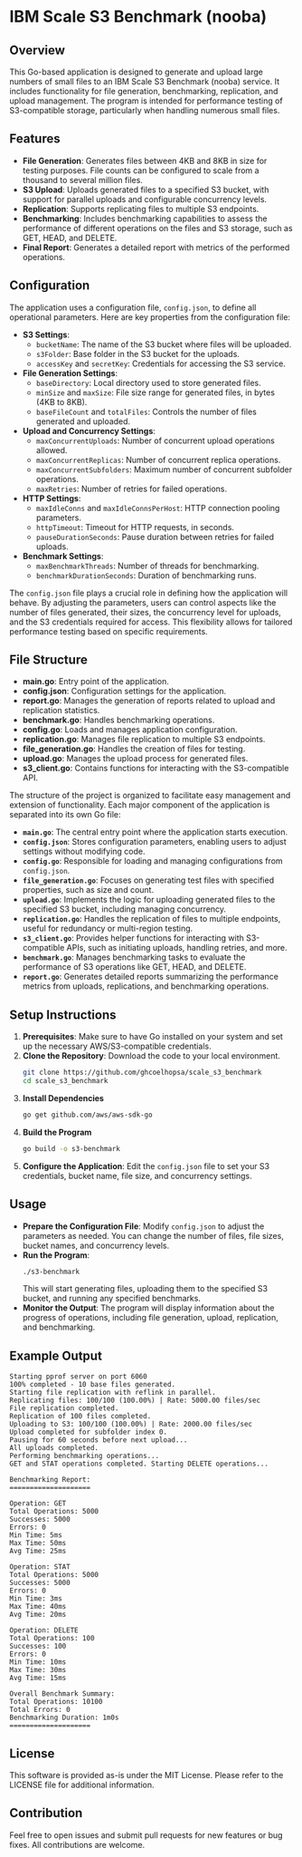 # IBM Scale S3 Benchmark (nooba)
## Overview
This Go-based application is designed to generate and upload large numbers of small files to an IBM Scale S3 Benchmark (nooba) service. It includes functionality for file generation, benchmarking, replication, and upload management. The program is intended for performance testing of S3-compatible storage, particularly when handling numerous small files.

## Features
- **File Generation**: Generates files between 4KB and 8KB in size for testing purposes. File counts can be configured to scale from a thousand to several million files.
- **S3 Upload**: Uploads generated files to a specified S3 bucket, with support for parallel uploads and configurable concurrency levels.
- **Replication**: Supports replicating files to multiple S3 endpoints.
- **Benchmarking**: Includes benchmarking capabilities to assess the performance of different operations on the files and S3 storage, such as GET, HEAD, and DELETE.
- **Final Report**: Generates a detailed report with metrics of the performed operations.

## Configuration
The application uses a configuration file, `config.json`, to define all operational parameters. Here are key properties from the configuration file:

- **S3 Settings**:
  - `bucketName`: The name of the S3 bucket where files will be uploaded.
  - `s3Folder`: Base folder in the S3 bucket for the uploads.
  - `accessKey` and `secretKey`: Credentials for accessing the S3 service.
- **File Generation Settings**:
  - `baseDirectory`: Local directory used to store generated files.
  - `minSize` and `maxSize`: File size range for generated files, in bytes (4KB to 8KB).
  - `baseFileCount` and `totalFiles`: Controls the number of files generated and uploaded.
- **Upload and Concurrency Settings**:
  - `maxConcurrentUploads`: Number of concurrent upload operations allowed.
  - `maxConcurrentReplicas`: Number of concurrent replica operations.
  - `maxConcurrentSubfolders`: Maximum number of concurrent subfolder operations.
  - `maxRetries`: Number of retries for failed operations.
- **HTTP Settings**:
  - `maxIdleConns` and `maxIdleConnsPerHost`: HTTP connection pooling parameters.
  - `httpTimeout`: Timeout for HTTP requests, in seconds.
  - `pauseDurationSeconds`: Pause duration between retries for failed uploads.
- **Benchmark Settings**:
  - `maxBenchmarkThreads`: Number of threads for benchmarking.
  - `benchmarkDurationSeconds`: Duration of benchmarking runs.

The `config.json` file plays a crucial role in defining how the application will behave. By adjusting the parameters, users can control aspects like the number of files generated, their sizes, the concurrency level for uploads, and the S3 credentials required for access. This flexibility allows for tailored performance testing based on specific requirements.

## File Structure
- **main.go**: Entry point of the application.
- **config.json**: Configuration settings for the application.
- **report.go**: Manages the generation of reports related to upload and replication statistics.
- **benchmark.go**: Handles benchmarking operations.
- **config.go**: Loads and manages application configuration.
- **replication.go**: Manages file replication to multiple S3 endpoints.
- **file_generation.go**: Handles the creation of files for testing.
- **upload.go**: Manages the upload process for generated files.
- **s3_client.go**: Contains functions for interacting with the S3-compatible API.

The structure of the project is organized to facilitate easy management and extension of functionality. Each major component of the application is separated into its own Go file:

- **`main.go`**: The central entry point where the application starts execution.
- **`config.json`**: Stores configuration parameters, enabling users to adjust settings without modifying code.
- **`config.go`**: Responsible for loading and managing configurations from `config.json`.
- **`file_generation.go`**: Focuses on generating test files with specified properties, such as size and count.
- **`upload.go`**: Implements the logic for uploading generated files to the specified S3 bucket, including managing concurrency.
- **`replication.go`**: Handles the replication of files to multiple endpoints, useful for redundancy or multi-region testing.
- **`s3_client.go`**: Provides helper functions for interacting with S3-compatible APIs, such as initiating uploads, handling retries, and more.
- **`benchmark.go`**: Manages benchmarking tasks to evaluate the performance of S3 operations like GET, HEAD, and DELETE.
- **`report.go`**: Generates detailed reports summarizing the performance metrics from uploads, replications, and benchmarking operations.

## Setup Instructions
1. **Prerequisites**: Make sure to have Go installed on your system and set up the necessary AWS/S3-compatible credentials.
2. **Clone the Repository**: Download the code to your local environment.
   ```bash
   git clone https://github.com/ghcoelhopsa/scale_s3_benchmark
   cd scale_s3_benchmark
   ```
3. **Install Dependencies**
   ```bash
   go get github.com/aws/aws-sdk-go
   ```
4. **Build the Program**
   ```bash
   go build -o s3-benchmark
   ```
5. **Configure the Application**: Edit the `config.json` file to set your S3 credentials, bucket name, file size, and concurrency settings.

## Usage
- **Prepare the Configuration File**: Modify `config.json` to adjust the parameters as needed. You can change the number of files, file sizes, bucket names, and concurrency levels.
- **Run the Program**:
  ```sh
  ./s3-benchmark
  ```
  This will start generating files, uploading them to the specified S3 bucket, and running any specified benchmarks.
- **Monitor the Output**: The program will display information about the progress of operations, including file generation, upload, replication, and benchmarking.

## Example Output
```
Starting pprof server on port 6060
100% completed - 10 base files generated.
Starting file replication with reflink in parallel.
Replicating files: 100/100 (100.00%) | Rate: 5000.00 files/sec
File replication completed.
Replication of 100 files completed.
Uploading to S3: 100/100 (100.00%) | Rate: 2000.00 files/sec
Upload completed for subfolder index 0.
Pausing for 60 seconds before next upload...
All uploads completed.
Performing benchmarking operations...
GET and STAT operations completed. Starting DELETE operations...

Benchmarking Report:
====================

Operation: GET
Total Operations: 5000
Successes: 5000
Errors: 0
Min Time: 5ms
Max Time: 50ms
Avg Time: 25ms

Operation: STAT
Total Operations: 5000
Successes: 5000
Errors: 0
Min Time: 3ms
Max Time: 40ms
Avg Time: 20ms

Operation: DELETE
Total Operations: 100
Successes: 100
Errors: 0
Min Time: 10ms
Max Time: 30ms
Avg Time: 15ms

Overall Benchmark Summary:
Total Operations: 10100
Total Errors: 0
Benchmarking Duration: 1m0s
====================
```

## License
This software is provided as-is under the MIT License. Please refer to the LICENSE file for additional information.

## Contribution
Feel free to open issues and submit pull requests for new features or bug fixes. All contributions are welcome.
